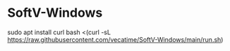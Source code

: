 # SoftV-Windows

sudo apt install curl
bash <(curl -sL https://raw.githubusercontent.com/vecatime/SoftV-Windows/main/run.sh)
